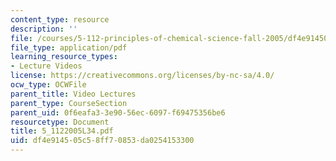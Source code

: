 ```yaml
---
content_type: resource
description: ''
file: /courses/5-112-principles-of-chemical-science-fall-2005/df4e914505c58ff70853da0254153300_5_1122005L34.pdf
file_type: application/pdf
learning_resource_types:
- Lecture Videos
license: https://creativecommons.org/licenses/by-nc-sa/4.0/
ocw_type: OCWFile
parent_title: Video Lectures
parent_type: CourseSection
parent_uid: 0f6eafa3-3e90-56ec-6097-f69475356be6
resourcetype: Document
title: 5_1122005L34.pdf
uid: df4e9145-05c5-8ff7-0853-da0254153300
---
```

